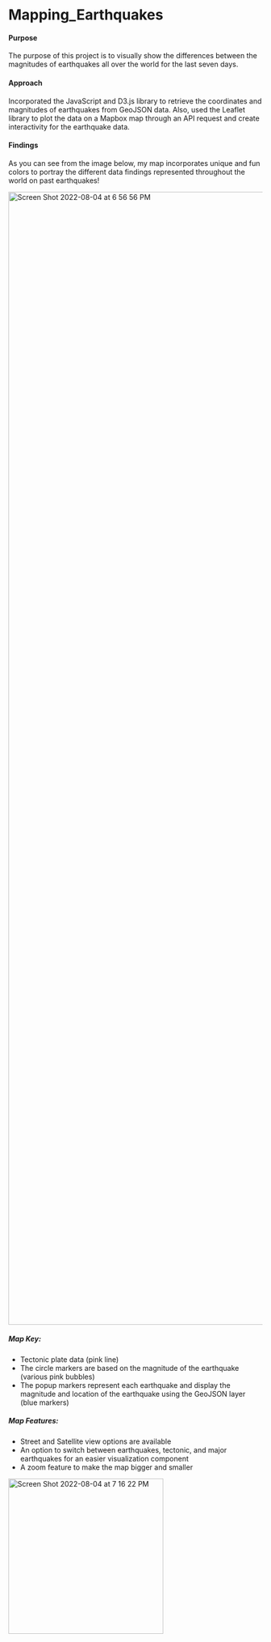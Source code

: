 # Mapping_Earthquakes

#### Purpose
The purpose of this project is to visually show the differences between the magnitudes of earthquakes all over the world for the last seven days.

#### Approach
Incorporated the JavaScript and D3.js library to retrieve the coordinates and magnitudes of earthquakes from GeoJSON data. Also, used the Leaflet library to plot the data on a Mapbox map through an API request and create interactivity for the earthquake data.

#### Findings
As you can see from the image below, my map incorporates unique and fun colors to portray the different data findings represented throughout the world on past earthquakes! 

<img width="2240" alt="Screen Shot 2022-08-04 at 6 56 56 PM" src="https://user-images.githubusercontent.com/104043438/182981461-7729deda-751c-4bb4-9841-4e9d5b26eb49.png">


##### Map Key:
- Tectonic plate data (pink line)
- The circle markers are based on the magnitude of the earthquake (various pink bubbles) 
- The popup markers represent each earthquake and display the magnitude and location of the earthquake using the GeoJSON layer (blue markers)

##### Map Features: 
- Street and Satellite view options are available
- An option to switch between earthquakes, tectonic, and major earthquakes for an easier visualization component 
- A zoom feature to make the map bigger and smaller 

<img width="307" alt="Screen Shot 2022-08-04 at 7 16 22 PM" src="https://user-images.githubusercontent.com/104043438/182981504-3950883b-4690-4a6c-adce-2aac6b40c65e.png">

